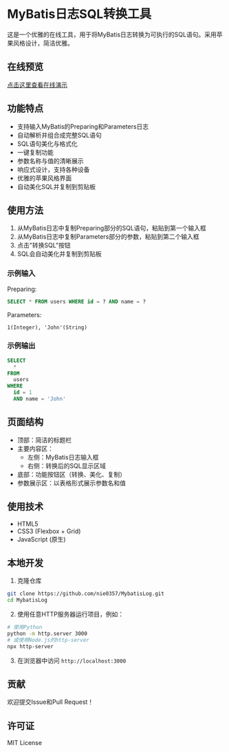 # MyBatis日志SQL转换工具

这是一个优雅的在线工具，用于将MyBatis日志转换为可执行的SQL语句。采用苹果风格设计，简洁优雅。

## 在线预览

[点击这里查看在线演示](https://nie0357.github.io/MybatisLog)

## 功能特点

- 支持输入MyBatis的Preparing和Parameters日志
- 自动解析并组合成完整SQL语句
- SQL语句美化与格式化
- 一键复制功能
- 参数名称与值的清晰展示
- 响应式设计，支持各种设备
- 优雅的苹果风格界面
- 自动美化SQL并复制到剪贴板

## 使用方法

1. 从MyBatis日志中复制Preparing部分的SQL语句，粘贴到第一个输入框
2. 从MyBatis日志中复制Parameters部分的参数，粘贴到第二个输入框
3. 点击"转换SQL"按钮
4. SQL会自动美化并复制到剪贴板

### 示例输入

Preparing:
```sql
SELECT * FROM users WHERE id = ? AND name = ?
```

Parameters:
```
1(Integer), 'John'(String)
```

### 示例输出

```sql
SELECT
  *
FROM
  users
WHERE
  id = 1
  AND name = 'John'
```

## 页面结构

- 顶部：简洁的标题栏
- 主要内容区：
  - 左侧：MyBatis日志输入框
  - 右侧：转换后的SQL显示区域
- 底部：功能按钮区（转换、美化、复制）
- 参数展示区：以表格形式展示参数名和值

## 使用技术

- HTML5
- CSS3 (Flexbox + Grid)
- JavaScript (原生)

## 本地开发

1. 克隆仓库
```bash
git clone https://github.com/nie0357/MybatisLog.git
cd MybatisLog
```

2. 使用任意HTTP服务器运行项目，例如：
```bash
# 使用Python
python -m http.server 3000
# 或使用Node.js的http-server
npx http-server
```

3. 在浏览器中访问 `http://localhost:3000`

## 贡献

欢迎提交Issue和Pull Request！

## 许可证

MIT License